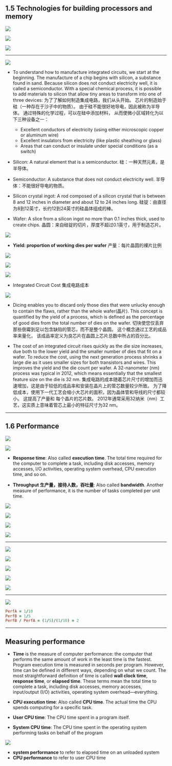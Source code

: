 ## 1.5 Technologies for building processors and memory

![](img/2020-09-29-08-55-54.png)

![](img/2020-09-29-08-56-21.png)

![](img/2020-09-29-08-59-34.png)

---

![](img/2020-09-29-09-00-04.png)

- To understand how to manufacture integrated circuits, we start at the beginning. The 
  manufacture of a chip begins with silicon, a substance found in sand. Because silicon 
  does not conduct electricity well, it is called a semiconductor. With a special chemical 
  process, it is possible to add materials to silicon that allow tiny areas to transform 
  into one of three devices:
  为了了解如何制造集成电路，我们从头开始。 芯片的制造始于硅（一种存在于沙子中的物质）。 
  由于硅不能很好地导电，因此被称为半导体。 通过特殊的化学过程，可以在硅中添加材料，
  从而使微小区域转化为以下三种设备之一：  
  - Excellent conductors of electricity (using either microscopic copper or aluminum wire)
  - Excellent insulators from electricity (like plastic sheathing or glass)
  - Areas that can conduct or insulate under special conditions (as a switch)


- Silicon: A natural element that is a semiconductor. 硅：一种天然元素，是半导体。
- Semiconductor: A substance that does not conduct electricity well. 半导体：不能很好导电的物质。
- Silicon crystal ingot: A rod composed of a silicon crystal that is between 8 and 12 
  inches in diameter and about 12 to 24 inches long.
  硅锭：由直径为8到12英寸，长约12到24英寸的硅晶体组成的棒。
- Wafer: A slice from a silicon ingot no more than 0.1 inches thick, used to create chips.
  晶圆：来自硅锭的切片，厚度不超过0.1英寸，用于制造芯片。  

![](img/2020-09-29-09-01-54.png)

- **Yield: proportion of working dies per wafer** 产量：每片晶圆的裸片比例

![](img/2020-09-29-15-21-18.png)

![](img/2020-09-29-15-21-32.png)

![](img/2020-09-29-15-24-51.png)

- Integrated Circuit Cost 集成电路成本

![](img/2020-09-29-16-10-38.png)


- Dicing enables you to discard only those dies that were unlucky enough to contain the 
  flaws, rather than the whole wafer(晶片). This concept is quantified by the yield of a process, which is defined as the percentage of good dies from the total number of dies on the wafer.
  切块使您仅丢弃那些倒霉到足以包含缺陷的管芯，而不是整个晶圆。 这个概念通过工艺的成品率来量化，
  该成品率定义为良芯片在晶圆上芯片总数中所占的百分比。  

- The cost of an integrated circuit rises quickly as the die size increases, due both to 
  the lower yield and the smaller number of dies that fit on a wafer. To reduce the cost, 
  using the next generation process shrinks a large die as it uses smaller sizes for both 
  transistors and wires. This improves the yield and the die count per wafer. A 
  32-nanometer (nm) process was typical in 2012, which means essentially that the smallest 
  feature size on the die is 32 nm.
  集成电路的成本随着芯片尺寸的增加而迅速增加，这是由于较低的成品率和安装在晶片上的管芯数量较少所致。 
  为了降低成本，使用下一代工艺会缩小大芯片的面积，因为晶体管和导线的尺寸都较小。 这提高了产量和
  每个晶片的芯片数。 2012年通常采用32纳米（nm）工艺，这实质上意味着管芯上最小的特征尺寸为32 nm。


---

## 1.6 Performance

![](img/2020-09-29-16-12-10.png)

![](img/2020-09-29-16-12-25.png)


- **Response time**: Also called **execution time**. The total time required for the 
  computer to complete a task, including disk accesses, memory accesses, I/O activities, 
  operating system overhead, CPU execution time, and so on.

- **Throughput 生产量，接待人数，吞吐量**: Also called **bandwidth**. Another measure of 
  performance, it is the number of tasks completed per unit time.

![](img/2020-09-29-16-16-44.png)

![](img/2020-09-29-16-17-13.png)

![](img/2020-09-29-16-23-10.png)

![](img/2020-09-29-16-28-44.png)

---

![](img/2020-09-29-22-39-12.png)

![](img/2020-09-29-22-39-40.png)

![](img/2020-09-29-22-42-13.png)

![](img/2020-09-29-22-43-18.png)

![](img/2020-09-29-22-43-42.png)

---

![](img/2020-09-29-22-46-07.png)

```ruby
PerfA = 1/10
PerfB = 1/5
PerfB / PerfA = (1/5)/(1/10) = 2
```

---

## Measuring performance

- **Time** is the measure of computer performance: the computer that performs the same 
  amount of work in the least time is the fastest. Program execution time is measured in 
  seconds per program. However, time can be defined in different ways, depending on 
  what we count. The most straightforward definition of time is called **wall clock time**, 
  **response time**, or **elapsed time**. These terms mean the total time to complete a 
  task, including disk accesses, memory accesses, input/output (I/O) activities, 
  operating system overhead—everything.

- **CPU execution time**: Also called **CPU time**. The actual time the CPU spends 
  computing for a specific task.

- **User CPU time**: The CPU time spent in a program itself.

- **System CPU time**: The CPU time spent in the operating system performing tasks on 
  behalf of the program


![](img/2020-09-29-22-48-05.png)

- **system performance** to refer to elapsed time on an unloaded system
- **CPU performance** to refer to user CPU time
















